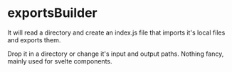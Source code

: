 # exportsBuilder

It will read a directory and create an index.js file that imports it's local files and exports them.

Drop it in a directory or change it's input and output paths. Nothing fancy, mainly used for svelte components.
